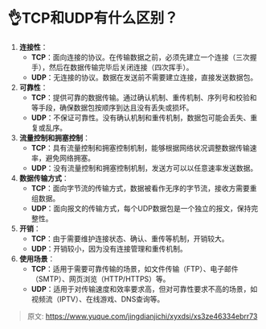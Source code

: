 # 👌TCP和UDP有什么区别？

1. **连接性**：
    - **TCP**：面向连接的协议。在传输数据之前，必须先建立一个连接（三次握手），然后在数据传输完毕后关闭连接（四次挥手）。
    - **UDP**：无连接的协议。数据在发送前不需要建立连接，直接发送数据包。
2. **可靠性**：
    - **TCP**：提供可靠的数据传输。通过确认机制、重传机制、序列号和校验和等手段，确保数据包按顺序到达且没有丢失或损坏。
    - **UDP**：不保证可靠性。没有确认机制和重传机制，数据包可能会丢失、重复或乱序。
3. **流量控制和拥塞控制**：
    - **TCP**：具有流量控制和拥塞控制机制，能够根据网络状况调整数据传输速率，避免网络拥塞。
    - **UDP**：没有流量控制和拥塞控制机制，发送方可以以任意速率发送数据。
4. **数据传输方式**：
    - **TCP**：面向字节流的传输方式，数据被看作无序的字节流，接收方需要重组数据。
    - **UDP**：面向报文的传输方式，每个UDP数据包是一个独立的报文，保持完整性。
5. **开销**：
    - **TCP**：由于需要维护连接状态、确认、重传等机制，开销较大。
    - **UDP**：开销较小，因为没有连接管理和重传机制。
6. **使用场景**：
    - **TCP**：适用于需要可靠传输的场景，如文件传输（FTP）、电子邮件（SMTP）、网页浏览（HTTP/HTTPS）等。
    - **UDP**：适用于对传输速度和效率要求高，但对可靠性要求不高的场景，如视频流（IPTV）、在线游戏、DNS查询等。



> 原文: <https://www.yuque.com/jingdianjichi/xyxdsi/xs3ze46334ebrr73>